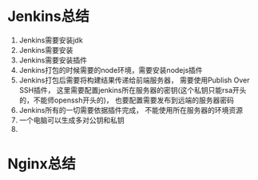 # Jenkins总结

1. Jenkins需要安装jdk
2. Jenkins需要安装
3. Jenkins需要安装插件
4. Jenkins打包的时候需要的node环境，需要安装nodejs插件
5. Jenkins打包后需要将构建结果传递给前端服务器， 需要使用Publish Over SSH插件， 这里需要配置jenkins所在服务器的密钥(这个私钥只能rsa开头的，不能师openssh开头的)， 也要配置需要发布到远端的服务器密码
6. Jenkins所有的一切需要依据插件完成， 不能使用所在服务器的环境资源
7. 一个电脑可以生成多对公钥和私钥
8.

# Nginx总结


